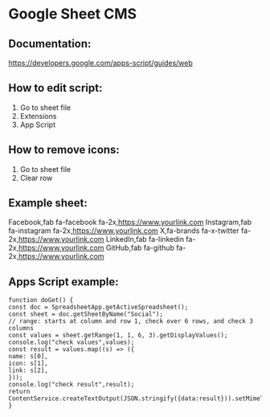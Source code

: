 # Google Sheet CMS

## Documentation:

https://developers.google.com/apps-script/guides/web

## How to edit script:

1. Go to sheet file
2. Extensions
3. App Script

## How to remove icons:

1. Go to sheet file
2. Clear row

## Example sheet:

Facebook,fab fa-facebook fa-2x,https://www.yourlink.com
Instagram,fab fa-instagram fa-2x,https://www.yourlink.com
X,fa-brands fa-x-twitter fa-2x,https://www.yourlink.com
LinkedIn,fab fa-linkedin fa-2x,https://www.yourlink.com
GitHub,fab fa-github fa-2x,https://www.yourlink.com

## Apps Script example:

```
function doGet() {
const doc = SpreadsheetApp.getActiveSpreadsheet();
const sheet = doc.getSheetByName("Social");
// range: starts at column and row 1, check over 6 rows, and check 3 columns
const values = sheet.getRange(1, 1, 6, 3).getDisplayValues();
console.log("check values",values);
const result = values.map((s) => ({
name: s[0],
icon: s[1],
link: s[2],
}));
console.log("check result",result);
return ContentService.createTextOutput(JSON.stringify({data:result})).setMimeType(ContentService.MimeType.JSON);
}
```
